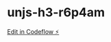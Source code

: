 # unjs-h3-r6p4am

[Edit in Codeflow ⚡️](https://jake.stackblitz.com/~/github.com/ggdaltoso/unjs-h3-r6p4am)
